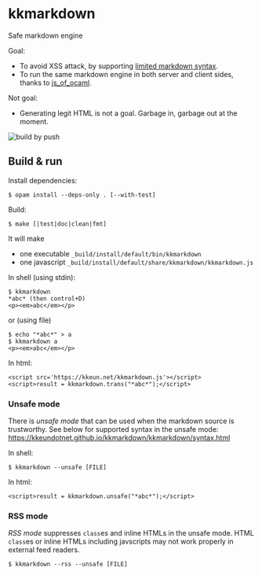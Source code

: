 kkmarkdown
======

Safe markdown engine

Goal:

* To avoid XSS attack, by supporting [limited markdown
  syntax](https://kkeundotnet.github.io/kkmarkdown/kkmarkdown/syntax.html).
* To run the same markdown engine in both server and client sides, thanks to
  [js_of_ocaml](https://github.com/ocsigen/js_of_ocaml).

Not goal:

* Generating legit HTML is not a goal. Garbage in, garbage out at the moment.

![build by push](https://github.com/kkeundotnet/kkmarkdown/actions/workflows/build.yml/badge.svg?event=push)

Build & run
---

Install dependencies:

```
$ opam install --deps-only . [--with-test]
```

Build:

```
$ make [|test|doc|clean|fmt]
```

It will make

* one executable `_build/install/default/bin/kkmarkdown`
* one javascript `_build/install/default/share/kkmarkdown/kkmarkdown.js`

In shell (using stdin):

```
$ kkmarkdown
*abc* (then control+D)
<p><em>abc</em></p>
```

or (using file)

```
$ echo "*abc*" > a
$ kkmarkdown a
<p><em>abc</em></p>
```

In html:

```
<script src='https://kkeun.net/kkmarkdown.js'></script>
<script>result = kkmarkdown.trans("*abc*");</script>
```

### Unsafe mode

There is *unsafe mode* that can be used when the markdown source is
trustworthy.  See below for supported syntax in the unsafe mode:  
<https://kkeundotnet.github.io/kkmarkdown/kkmarkdown/syntax.html>

In shell:

```
$ kkmarkdown --unsafe [FILE]
```

In html:

```
<script>result = kkmarkdown.unsafe("*abc*");</script>
```

### RSS mode

*RSS mode* suppresses `class`es and inline HTMLs in the unsafe mode.
HTML `class`es or inline HTMLs including javscripts may not work
properly in external feed readers.

```
$ kkmarkdown --rss --unsafe [FILE]
```
